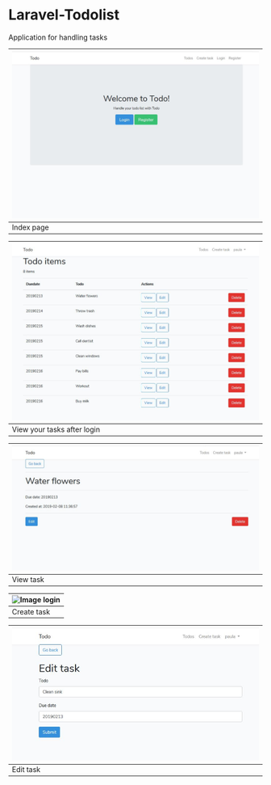 # Laravel-Todolist
Application for handling tasks

| ![Image login](/screenshots/pages_index.JPG) | 
| ------------- | 
| Index page| 

| ![Image login](/screenshots/tasks_index.JPG)   | 
| ------------- | 
| View your tasks after login| 

| ![Image login](/screenshots/view.JPG)   | 
| ------------- | 
| View task| 

| ![Image login](/screenshots/create2.JPG?)   | 
| ------------- | 
| Create task| 

| ![Image login](/screenshots/edit.JPG)   | 
| ------------- | 
| Edit task| 



